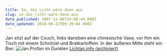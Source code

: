 ```yaml
---
title: So, das Licht wäre dann aus
slug: so-das-licht-ware-dann-aus
date_published: 2007-12-08T19:00:44.000Z
date_updated: 2018-08-22T09:39:04.000Z
---
```


Jan sitzt auf der Couch, links daneben eine chinesische Vase, vor Ihm ein Tisch mit einem Schnitzel und Bratkartoffeln. In der äußeren Mitte steht ein Bier.
![Jan.Profan im Dunklen](//picdump.thafaker.de/2007/12/janlichtaus.png)
[Lichtan.info (archiviert)](http://web.archive.org/web/20081206015607/http://www.wir-klimaretter.de:80/lichtan/)
